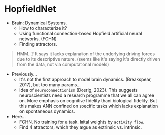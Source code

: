 # HopfieldNet
- Brain: Dynamical Systems.
	- How to characterize it?
	- Using functional connection-based Hopfield artificial neural networks. (FCHN)
	- Finding attractors.

> HMM...? It says it lacks explanation of the underlying driving forces due to its descriptive nature. (seems like it's saying it's directly driven from the data, not via computational models)

- Previously...
	- It's not the first approach to model brain dynamics. (Breakspear, 2017), but too many params...
	- Idea of `neuroconnectionism` (Doerig, 2023). This suggests neuroscientists need a research programme that we all can agree on. More emphasis on cognitive fidelity thani biological fidelity. But this makes ANN confined on specific tasks which lacks explanation on spontaneous dynamics.
- Here...
	- FCHN. No training for a task. Inital weights by `activity flow`.
	- Find 4 attractors, which they argue as extrinsic vs. intrinsic.
	







